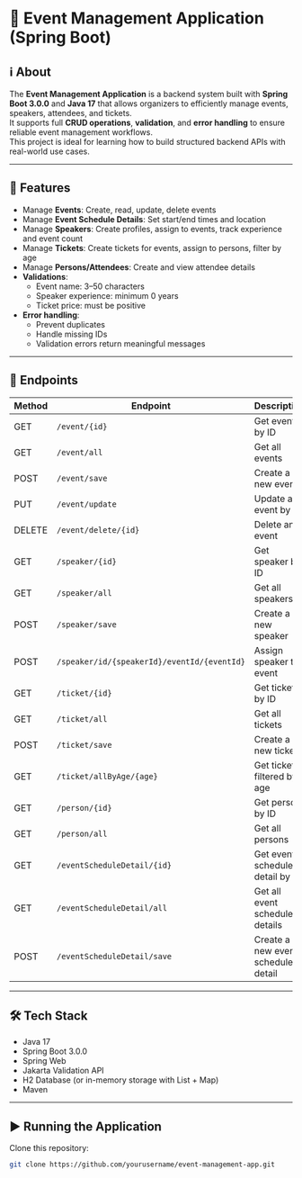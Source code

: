 # 🎉 Event Management Application (Spring Boot)

## ℹ️ About
The **Event Management Application** is a backend system built with **Spring Boot 3.0.0** and **Java 17** that allows organizers to efficiently manage events, speakers, attendees, and tickets.  
It supports full **CRUD operations**, **validation**, and **error handling** to ensure reliable event management workflows.  
This project is ideal for learning how to build structured backend APIs with real-world use cases.

---

## 🚀 Features

- Manage **Events**: Create, read, update, delete events
- Manage **Event Schedule Details**: Set start/end times and location
- Manage **Speakers**: Create profiles, assign to events, track experience and event count
- Manage **Tickets**: Create tickets for events, assign to persons, filter by age
- Manage **Persons/Attendees**: Create and view attendee details
- **Validations**:
  - Event name: 3–50 characters
  - Speaker experience: minimum 0 years
  - Ticket price: must be positive
- **Error handling**:
  - Prevent duplicates
  - Handle missing IDs
  - Validation errors return meaningful messages

---

## 🔗 Endpoints

| Method | Endpoint | Description |
|--------|----------|-------------|
| GET | `/event/{id}` | Get event by ID |
| GET | `/event/all` | Get all events |
| POST | `/event/save` | Create a new event |
| PUT | `/event/update` | Update an event by ID |
| DELETE | `/event/delete/{id}` | Delete an event |
| GET | `/speaker/{id}` | Get speaker by ID |
| GET | `/speaker/all` | Get all speakers |
| POST | `/speaker/save` | Create a new speaker |
| POST | `/speaker/id/{speakerId}/eventId/{eventId}` | Assign speaker to event |
| GET | `/ticket/{id}` | Get ticket by ID |
| GET | `/ticket/all` | Get all tickets |
| POST | `/ticket/save` | Create a new ticket |
| GET | `/ticket/allByAge/{age}` | Get tickets filtered by age |
| GET | `/person/{id}` | Get person by ID |
| GET | `/person/all` | Get all persons |
| GET | `/eventScheduleDetail/{id}` | Get event schedule detail by ID |
| GET | `/eventScheduleDetail/all` | Get all event schedule details |
| POST | `/eventScheduleDetail/save` | Create a new event schedule detail |

---

## 🛠️ Tech Stack

- Java 17  
- Spring Boot 3.0.0  
- Spring Web  
- Jakarta Validation API  
- H2 Database (or in-memory storage with List + Map)  
- Maven  

---

## ▶️ Running the Application

Clone this repository:

```bash
git clone https://github.com/yourusername/event-management-app.git
